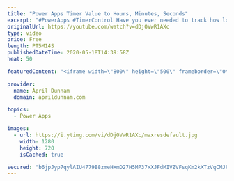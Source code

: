 ```yaml
---
title: "Power Apps Timer Value to Hours, Minutes, Seconds"
excerpt: "#PowerApps #TimerControl Have you ever needed to track how long it's taking to complete a process in your Power App?  Using the Timer Control you can do that, however, the output of that timer value is stored in an unfriendly format.  In this video, I show how you can take that timer value and format"
originalUrl: https://youtube.com/watch?v=dDjOVwR1AXc
type: video
price: Free
length: PT5M14S
publishedDateTime: 2020-05-18T14:39:58Z
heat: 50

featuredContent: "<iframe width=\"800\" height=\"500\" frameborder=\"0\" src=\"https://www.youtube.com/embed/dDjOVwR1AXc\" allow=\"accelerometer; autoplay; encrypted-media; gyroscope; picture-in-picture\" allowfullscreen></iframe>"

provider:
  name: April Dunnam
  domain: aprildunnam.com

topics:
  - Power Apps

images:
  - url: https://i.ytimg.com/vi/dDjOVwR1AXc/maxresdefault.jpg
    width: 1280
    height: 720
    isCached: true

secured: "b6jpJyp7qylAIU4779B8zmeH+mD27H5MP37xXJFdMIVZVFsqKm2kXTzVqCMJP8ZYKa+1hCGq/U49vfppIvOK61VKgJxzwCjgDR4zRkMxNbNn5ih25aOlTWZoA6GjhhewdmFRxdCj7u5YrQoBR5ZPWJqsmlU+R3zHjsW8hBk/AqgV+YqNY8zOLYgyL91mP9CNxi1Mtz52K6VTAZNyTzBcs3rivIirhIvdONzdeMmKPIZoWRoreL21nmgeRktlt7yOzYQVyxiGvN0wyutREMAOf0dgIitaaU7h5oCmqiE1nvm0yqoH/x0C+sD5k88nrMcQmdy66IO9FW0MnTlwXwH+QVlLfhwUh37PNDlH7GKI6G4CXkl/Sy6sp+JbMWfscib4wXfV32yig+XkeefK53xEXZAw42jhND0trQJ3V8vpT74=;g0OSzAKLfIBpR51o8Z4JfA=="
---
```


